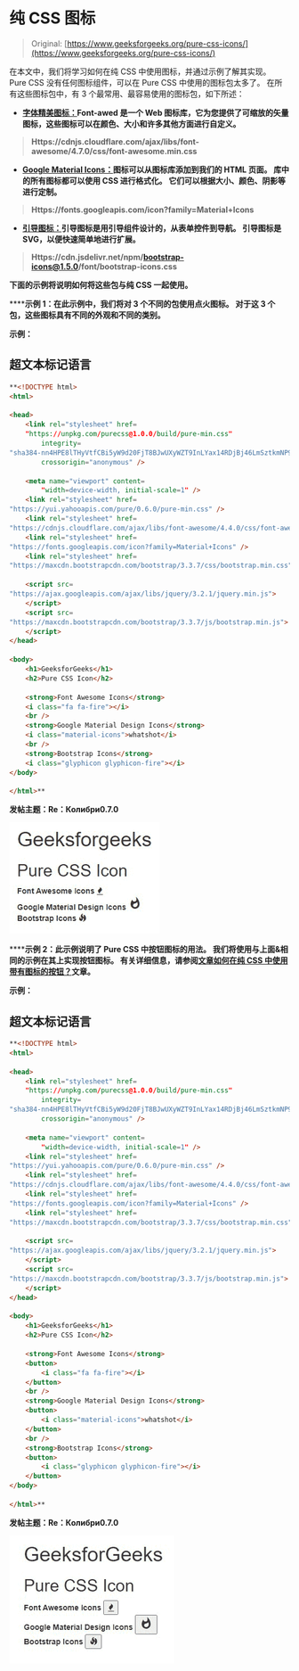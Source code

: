 # 纯 CSS 图标

> Original: [https://www.geeksforgeeks.org/pure-css-icons/](https://www.geeksforgeeks.org/pure-css-icons/)

在本文中，我们将学习如何在纯 CSS 中使用图标，并通过示例了解其实现。 Pure CSS 没有任何图标组件，可以在 Pure CSS 中使用的图标包太多了。 在所有这些图标包中，有 3 个最常用、最容易使用的图标包，如下所述：

*   [**字体精美图标：**](https://www.geeksforgeeks.org/how-to-use-font-awesome-icons-from-node-modules/)**Font-awed 是一个 Web 图标库，它为您提供了可缩放的矢量图标，这些图标可以在颜色、大小和许多其他方面进行自定义。**

> **Https://cdnjs.cloudflare.com/ajax/libs/font-awesome/4.7.0/css/font-awesome.min.css**

*   **[**Google Material Icons：**](https://www.geeksforgeeks.org/how-to-use-google-material-icon-as-list-style-in-a-webpage-using-html-and-css/)**图标可以从图标库添加到我们的 HTML 页面。 库中的所有图标都可以使用 CSS 进行格式化。 它们可以根据大小、颜色、阴影等进行定制。****

> ****Https://fonts.googleapis.com/icon?family=Material+Icons****

*   ****[**引导图标：**](https://www.geeksforgeeks.org/bootstrap-5-alpha-icons-library/)**引导图标是用引导组件设计的，从表单控件到导航。 引导图标是 SVG，以便快速简单地进行扩展。******

> ******Https://cdn.jsdelivr.net/npm/bootstrap-icons@1.5.0/font/bootstrap-icons.css******

******下面的示例将说明如何将这些包与纯 CSS 一起使用。******

********示例 1：**在此示例中，我们将对 3 个不同的包使用点火图标。 对于这 3 个包，这些图标具有不同的外观和不同的类别。******

******示例**：****

## ****超文本标记语言****

```html
**<!DOCTYPE html>
<html>

<head>
    <link rel="stylesheet" href=
    "https://unpkg.com/purecss@1.0.0/build/pure-min.css"
        integrity=
"sha384-nn4HPE8lTHyVtfCBi5yW9d20FjT8BJwUXyWZT9InLYax14RDjBj46LmSztkmNP9w" 
        crossorigin="anonymous" />

    <meta name="viewport" content=
        "width=device-width, initial-scale=1" />
    <link rel="stylesheet" href=
"https://yui.yahooapis.com/pure/0.6.0/pure-min.css" />
    <link rel="stylesheet" href=
"https://cdnjs.cloudflare.com/ajax/libs/font-awesome/4.4.0/css/font-awesome.min.css" />
    <link rel="stylesheet" href=
"https://fonts.googleapis.com/icon?family=Material+Icons" />
    <link rel="stylesheet" href=
"https://maxcdn.bootstrapcdn.com/bootstrap/3.3.7/css/bootstrap.min.css" />

    <script src=
"https://ajax.googleapis.com/ajax/libs/jquery/3.2.1/jquery.min.js">
    </script>
    <script src=
"https://maxcdn.bootstrapcdn.com/bootstrap/3.3.7/js/bootstrap.min.js">
    </script>
</head>

<body>
    <h1>GeeksforGeeks</h1>
    <h2>Pure CSS Icon</h2>

    <strong>Font Awesome Icons</strong>
    <i class="fa fa-fire"></i>
    <br />
    <strong>Google Material Design Icons</strong>
    <i class="material-icons">whatshot</i>
    <br />
    <strong>Bootstrap Icons</strong>
    <i class="glyphicon glyphicon-fire"></i>
</body>

</html>**
```

****发帖主题：Re：Колибри0.7.0****

****![](img/ee6c477b1ee335713e8b369d868c4331.png)****

******示例 2：**此示例说明了 Pure CSS 中按钮图标的用法。 我们将使用与上面&相同的示例在其上实现按钮图标。 有关详细信息，请参阅[文章](https://www.geeksforgeeks.org/how-to-use-buttons-with-icons-using-pure-css/)[如何在纯 CSS 中使用带有图标的按钮？](https://www.geeksforgeeks.org/how-to-use-buttons-with-icons-using-pure-css/)文章。****

******示例：******

## ****超文本标记语言****

```html
**<!DOCTYPE html>
<html>

<head>
    <link rel="stylesheet" href=
    "https://unpkg.com/purecss@1.0.0/build/pure-min.css"
        integrity=
"sha384-nn4HPE8lTHyVtfCBi5yW9d20FjT8BJwUXyWZT9InLYax14RDjBj46LmSztkmNP9w"
        crossorigin="anonymous" />

    <meta name="viewport" content=
        "width=device-width, initial-scale=1" />
    <link rel="stylesheet" href=
"https://yui.yahooapis.com/pure/0.6.0/pure-min.css" />
    <link rel="stylesheet" href=
"https://cdnjs.cloudflare.com/ajax/libs/font-awesome/4.4.0/css/font-awesome.min.css" />
    <link rel="stylesheet" href=
"https://fonts.googleapis.com/icon?family=Material+Icons" />
    <link rel="stylesheet" href=
"https://maxcdn.bootstrapcdn.com/bootstrap/3.3.7/css/bootstrap.min.css" />

    <script src=
"https://ajax.googleapis.com/ajax/libs/jquery/3.2.1/jquery.min.js">
    </script>
    <script src=
"https://maxcdn.bootstrapcdn.com/bootstrap/3.3.7/js/bootstrap.min.js">
    </script>
</head>

<body>
    <h1>GeeksforGeeks</h1>
    <h2>Pure CSS Icon</h2>

    <strong>Font Awesome Icons</strong>
    <button>
        <i class="fa fa-fire"></i>
    </button>
    <br />
    <strong>Google Material Design Icons</strong>
    <button>
        <i class="material-icons">whatshot</i>
    </button>
    <br />
    <strong>Bootstrap Icons</strong>
    <button>
        <i class="glyphicon glyphicon-fire"></i>
    </button>
</body>

</html>**
```

****发帖主题：Re：Колибри0.7.0****

****![](img/10120fc9eb5a31dbdef041a871a470fc.png)****